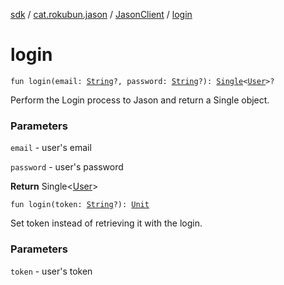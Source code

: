 [sdk](../../index.md) / [cat.rokubun.jason](../index.md) / [JasonClient](index.md) / [login](./login.md)

# login

`fun login(email: `[`String`](https://kotlinlang.org/api/latest/jvm/stdlib/kotlin/-string/index.html)`?, password: `[`String`](https://kotlinlang.org/api/latest/jvm/stdlib/kotlin/-string/index.html)`?): `[`Single`](http://reactivex.io/RxJava/javadoc/io/reactivex/Single.html)`<`[`User`](../-user/index.md)`>?`

Perform the Login process to Jason and return a Single object.

### Parameters

`email` - user's email

`password` - user's password

**Return**
Single&lt;[User](../-user/index.md)&gt;

`fun login(token: `[`String`](https://kotlinlang.org/api/latest/jvm/stdlib/kotlin/-string/index.html)`?): `[`Unit`](https://kotlinlang.org/api/latest/jvm/stdlib/kotlin/-unit/index.html)

Set token instead of retrieving it with the login.

### Parameters

`token` - user's token